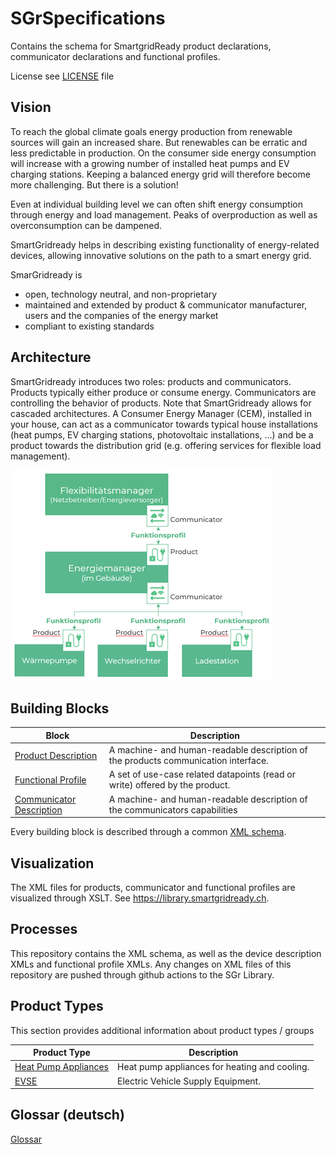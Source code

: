 # SGrSpecifications
Contains the schema for SmartgridReady product declarations, communicator declarations and functional profiles.

License see [LICENSE](LICENSE) file

## Vision
To reach the global climate goals energy production from renewable sources will gain an increased share. But
renewables can be erratic and less predictable in production. On the consumer side energy consumption will increase
with a growing number of installed heat pumps and EV charging stations. Keeping a balanced energy grid will therefore
become more challenging. But there is a solution!

Even at individual building level we can often shift energy consumption through energy and load management. Peaks of
overproduction as well as overconsumption can be dampened.

SmartGridready helps in describing existing functionality of energy-related devices, allowing innovative solutions on the
path to a smart energy grid.

SmarGridready is
- open, technology neutral, and non-proprietary
- maintained and extended by product & communicator manufacturer, users and the companies of the energy market
- compliant to existing standards

## Architecture
SmartGridready introduces two roles: products and communicators. Products typically either produce or consume energy.
Communicators are controlling the behavior of products. Note that SmartGridready allows for cascaded architectures. A
Consumer Energy Manager (CEM), installed in your house, can act as a communicator towards typical house installations
(heat pumps, EV charging stations, photovoltaic installations, ...) and be a product towards the distribution grid (e.g.
offering services for flexible load management).

![SmartGridready architecture](doc/architecture.png)

## Building Blocks
| Block | Description |
|-------|-------------|
| [Product Description](doc/product.md) | A machine- and human-readable description of the products communication interface. |
| [Functional Profile](doc/functionalProfile.md) | A set of use-case related datapoints (read or write) offered by the product. |
| [Communicator Description](doc/communicator.md) | A machine- and human-readable description of the communicators capabilities |

Every building block is described through a common [XML schema](doc/SGrSchema.md).

## Visualization

The XML files for products, communicator and functional profiles are visualized through XSLT. 
See https://library.smartgridready.ch.

## Processes
This repository contains the XML schema, as well as the device description XMLs and functional profile XMLs.
Any changes on XML files of this repository are pushed through github actions to the SGr Library.

## Product Types

This section provides additional information about product types / groups

| Product Type | Description |
|-------|-------------|
| [Heat Pump Appliances](doc/FP_HeatPumpAppliance/HeatPumpAppliances.md) | Heat pump appliances for heating and cooling. |
| [EVSE](doc/FP_EVSE/EVSE.md) | Electric Vehicle Supply Equipment. |

## Glossar (deutsch)

[Glossar](doc/Glossary.md)
